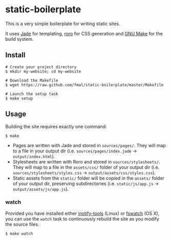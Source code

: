 static-boilerplate
====

This is a very simple boilerplate for writing static sites.

It uses [Jade][jade] for templating, [roro][roro] for CSS generation and
[GNU Make][make] for the build system.

Install
-------

``` console
# Create your project directory
$ mkdir my-website; cd my-website

# Download the Makefile
$ wget https://raw.github.com/fmal/static-boilerplate/master/Makefile

# Launch the setup task
$ make setup
```

Usage
-----

Building the site requires exactly one command:

``` console
$ make
```

- Pages are written with Jade and stored in `sources/pages/`. They will map to
  a file in your output dir (i.e. `sources/pages/index.jade` →
  `output/index.html`).
- Stylesheets are written with Roro and stored in `sources/stylesheets/`.
  They will map to a file in the `assets/css/` folder of your output dir (i.e.
  `sources/stylesheets/styles.css` → `output/assets/css/styles.css`).
- Static assets from the `static/` folder will be copied in the `assets/`
  folder of your output dir, preserving subdirectories (i.e. `static/js/app.js`
  → `output/assets/js/app.js`).

### watch

Provided you have installed either [inotify-tools][inotifytools] (Linux) or
[fswatch][fswatch] (OS X), you can use the `watch` task to continuously rebuild
the site as you modify the source files.

``` console
$ make watch
```

[jade]: http://jade-lang.com/
[roro]: https://github.com/fmal/roro
[make]: https://www.gnu.org/software/make/
[inotifytools]: https://github.com/rvoicilas/inotify-tools
[fswatch]: https://github.com/alandipert/fswatch
